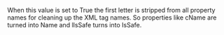 ﻿When this value is set to True the first letter is stripped from all property names for cleaning up the XML tag names. So properties like cName are turned into Name and lIsSafe turns into IsSafe.